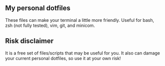 ## My personal dotfiles

These files can make your terminal a little more friendly.
Useful for bash, zsh (not fully tested), vim, git, and minicom.

## Risk disclaimer

It is a free set of files/scripts that may be useful for you.
It also can damage your current personal dotfiles, so use it at your own risk!

